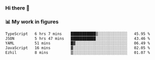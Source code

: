 ### Hi there 👋

### 📊 My work in figures

<!--START_SECTION:waka-->

```txt
TypeScript   6 hrs 7 mins    ███████████▒░░░░░░░░░░░░░   45.95 %
JSON         5 hrs 47 mins   ███████████░░░░░░░░░░░░░░   43.46 %
YAML         51 mins         █▓░░░░░░░░░░░░░░░░░░░░░░░   06.49 %
JavaScript   16 mins         ▓░░░░░░░░░░░░░░░░░░░░░░░░   02.05 %
Ezhil        8 mins          ▒░░░░░░░░░░░░░░░░░░░░░░░░   01.07 %
```

<!--END_SECTION:waka-->
